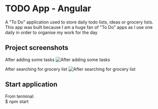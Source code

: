 # TODO App - Angular

A "To Do" application used to store daily todo lists, ideas or grocery lists.
This app was built because I am a huge fan of "To Do" apps as I use one daily in order to organise my work for the day

## Project screenshots

After adding some tasks
![After adding some tasks](/client/images/ReadmePhoto1.jpg?raw=true "App interface")

After searching for grocery list
![After searching for grocery list](/client/images/ReadmePhoto2.jpg?raw=true)

## Start application

From terminal:  
$ npm start
